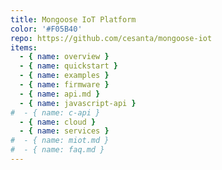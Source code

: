 ```yaml
---
title: Mongoose IoT Platform
color: '#F05B40'
repo: https://github.com/cesanta/mongoose-iot
items:
  - { name: overview }
  - { name: quickstart }
  - { name: examples }
  - { name: firmware }
  - { name: api.md }
  - { name: javascript-api }
#  - { name: c-api }
  - { name: cloud }
  - { name: services }
#  - { name: miot.md }
#  - { name: faq.md }
---
```

